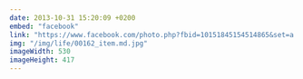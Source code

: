 ```yaml
---
date: 2013-10-31 15:20:09 +0200
embed: "facebook"
link: "https://www.facebook.com/photo.php?fbid=10151845154514865&set=a.10150382045299865.355740.580174864&type=3"
img: "/img/life/00162_item.md.jpg"
imageWidth: 530
imageHeight: 417
---
```

